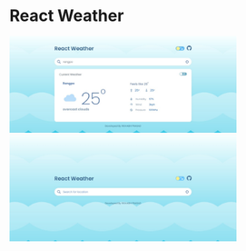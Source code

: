 # React Weather

<img src="./src/assets/1.jpeg" width="400"> <img src="./src/assets/2.jpeg" width="400">
